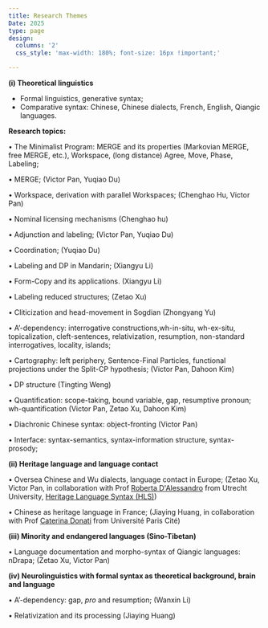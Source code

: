 ```yaml
---
title: Research Themes
Date: 2025
type: page
design: 
  columns: '2' 
  css_style: 'max-width: 180%; font-size: 16px !important;'

---
```


**(i) Theoretical linguistics**

- Formal linguistics, generative syntax;
- Comparative syntax: Chinese, Chinese dialects, French, English, Qiangic languages.

**Research topics:**

• The Minimalist Program: MERGE and its properties (Markovian MERGE, free MERGE, etc.), Workspace, (long distance) Agree, Move, Phase, Labeling;

• MERGE; (Victor Pan, Yuqiao Du)

• Workspace, derivation with parallel Workspaces; (Chenghao Hu, Victor Pan)

• Nominal licensing mechanisms (Chenghao hu)

• Adjunction and labeling; (Victor Pan, Yuqiao Du)

• Coordination; (Yuqiao Du)

• Labeling and DP in Mandarin; (Xiangyu Li)

• Form-Copy and its applications. (Xiangyu Li) 

• Labeling reduced structures; (Zetao Xu)

• Cliticization and head-movement in Sogdian (Zhongyang Yu)

• A’-dependency: interrogative constructions,wh-in-situ, wh-ex-situ, topicalization, cleft-sentences, relativization, resumption, non-standard interrogatives, locality, islands;

• Cartography: left periphery, Sentence-Final Particles, functional projections under the Split-CP hypothesis; (Victor Pan, Dahoon Kim)

• DP structure (Tingting Weng)

• Quantification: scope-taking, bound variable, gap, resumptive pronoun; wh-quantification (Victor Pan, Zetao Xu, Dahoon Kim)

• Diachronic Chinese syntax: object-fronting (Victor Pan)

• Interface: syntax-semantics, syntax-information structure, syntax-prosody;

**(ii) Heritage language and language contact**

• Oversea Chinese and Wu dialects, language contact in Europe; (Zetao Xu, Victor Pan, in collaboration with Prof [Roberta D'Alessandro](https://www.uu.nl/staff/RAGDAlessandro) from Utrecht University, [Heritage Language Syntax (HLS)](https://sites.google.com/view/heritagelanguagesyntax/home))

• Chinese as heritage language in France; (Jiaying Huang, in collaboration with Prof [Caterina Donati](https://sites.google.com/view/caterina-donati/home) from Université Paris Cité)

**(iii) Minority and endangered languages (Sino-Tibetan)**

• Language documentation and morpho-syntax of Qiangic languages: nDrapa; (Zetao Xu, Victor Pan)

**(iv) Neurolinguistics with formal syntax as theoretical background, brain and language**

• A’-dependency: gap, *pro* and resumption; (Wanxin Li)

• Relativization and its processing (Jiaying Huang)
